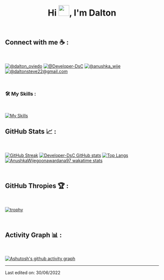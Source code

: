 
<h1 align="center">Hi <img src="https://media.giphy.com/media/hvRJCLFzcasrR4ia7z/giphy.gif" width="35">, I'm Dalton</h1>


<br>

## Connect with me ☕ :

<br>

[![@dalton_oviedo](https://img.icons8.com/fluency/48/000000/instagram-new.png "@dalton_oviedo")](https://www.instagram.com/dalton_oviedo/) [![@Developer-DsC](https://img.icons8.com/fluency/48/000000/linkedin.png "@Developer-DsC")](https://www.linkedin.com/in/dalton-cornejo-b00a67322) [![@anushka_wije](https://img.icons8.com/fluency/48/000000/twitter-squared.png "@anushka_wije")](https://x.com/d4lt1nh023) [![@daltonsteve22@gmail.com](https://img.icons8.com/fluency/48/000000/apple-mail.png "@daltonsteve22@gmail.com")](daltonsteve22@gmail.com)

<br>

### 🛠️ My Skills :
<br>


[![My Skills](https://skillicons.dev/icons?i=html,css,js,ts,angular,express,nodejs)](https://skillicons.dev)


## GitHub Stats 📈 :

<br>

[![GitHub Streak](https://github-readme-streak-stats.herokuapp.com?user=Developer-DsC&theme=algolia&date_format=M%20j%5B%2C%20Y%5D)](https://git.io/streak-stats) [![Developer-DsC GitHub stats](https://github-readme-stats.vercel.app/api?username=Developer-DsC&theme=algolia)](https://github.com/AnushkaWijegoonawardana97/github-readme-stats) [![Top Langs](https://github-readme-stats.vercel.app/api/top-langs/?username=Developer-DsC&theme=algolia)](https://github.com/AnushkaWijegoonawardana97/github-readme-stats) [![AnushkaWijegoonawardana97 wakatime stats](https://github-readme-stats.vercel.app/api/wakatime?username=Developer-DsC&theme=algolia)](https://github.com/WinterWolf97/github-readme-stats)

<br>

## GitHub Thropies 🏆 :

<br>

[![trophy](https://github-profile-trophy.vercel.app/?username=Developer-DsC)](https://github.com/AnushkaWijegoonawardana97/github-profile-trophy)

<br>

## Activity Graph 📊 :

<br>

[![Ashutosh's github activity graph](https://activity-graph.herokuapp.com/graph?username=Developer-DsC&bg_color=000&color=fff&line=00E676&point=fff&hide_border=true)](https://github.com/ashutosh00710/github-readme-activity-graph)

---


Last edited on: 30/06/2022
